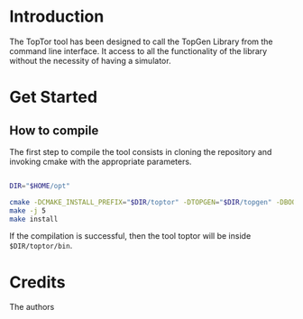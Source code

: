 Introduction
============
The TopTor tool has been designed to call the TopGen Library from the  command line interface. It access to all the functionality of the library without the necessity of having a simulator. 

Get Started
===========

How to compile
--------------

The first step to compile the tool consists in cloning the repository and invoking cmake with the appropriate parameters.
 
```bash

DIR="$HOME/opt"

cmake -DCMAKE_INSTALL_PREFIX="$DIR/toptor" -DTOPGEN="$DIR/topgen" -DBOOST_ROOT="$DIR/boost-165" -DCMAKE_BUILD_TYPE=Debug .
make -j 5
make install
```
If the compilation is successful, then the tool toptor will be inside `$DIR/toptor/bin`.

Credits
=======

The authors
